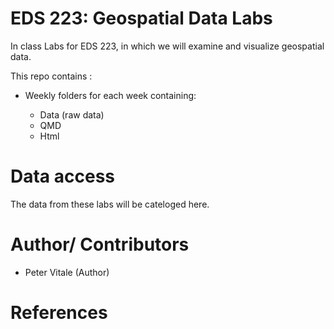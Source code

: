 # EDS 223: Geospatial Data Labs

In class Labs for EDS 223, in which we will examine and visualize geospatial data. 

This repo contains :

-  Weekly folders for each week containing:

   -  Data (raw data)
   -  QMD
   -  Html
 
# Data access
The data from these labs will be cateloged here. 

# Author/ Contributors
- Peter Vitale (Author)

# References 